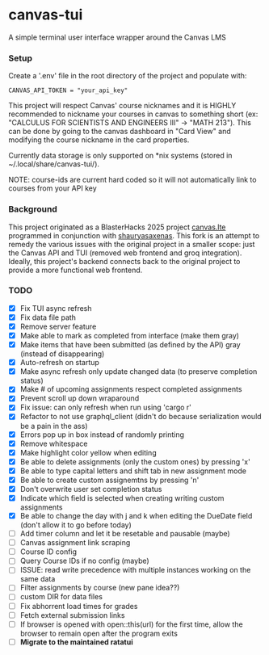 # canvas-tui

A simple terminal user interface wrapper around the Canvas LMS

### Setup

Create a '.env' file in the root directory of the project and populate with:
```
CANVAS_API_TOKEN = "your_api_key"
```

This project will respect Canvas' course nicknames and it is HIGHLY recommended
to nickname your courses in canvas to something short (ex: "CALCULUS FOR
SCIENTISTS AND ENGINEERS III" -> "MATH 213"). This can be done by going to the
canvas dashboard in "Card View" and modifying the course nickname in the card
properties.

Currently data storage is only supported on *nix systems (stored in ~/.local/share/canvas-tui/).

NOTE: course-ids are current hard coded so it will not automatically link to courses from your API key

### Background

This project originated as a BlasterHacks 2025 project [canvas.lte](https://github.com/hoehlrich/canvas-tui)
programmed in conjunction with [shauryasaxenas](https://github.com/shauryasaxenas). This fork is an attempt to
remedy the various issues with the original project in a smaller scope: just
the Canvas API and TUI (removed web frontend and groq integration). Ideally,
this project's backend connects back to the original project to provide a more
functional web frontend.

### TODO
- [X] Fix TUI async refresh
- [X] Fix data file path
- [X] Remove server feature
- [X] Make able to mark as completed from interface (make them gray)
- [X] Make items that have been submitted (as defined by the API) gray (instead of disappearing)
- [X] Auto-refresh on startup
- [X] Make async refresh only update changed data (to preserve completion status)
- [X] Make # of upcoming assignments respect completed assignments
- [X] Prevent scroll up down wraparound
- [X] Fix issue: can only refresh when run using 'cargo r'
- [X] Refactor to not use graphql_client (didn't do because serialization would be a pain in the ass)
- [X] Errors pop up in box instead of randomly printing
- [X] Remove whitespace
- [X] Make highlight color yellow when editing
- [X] Be able to delete assignments (only the custom ones) by pressing 'x'
- [X] Be able to type capital letters and shift tab in new assignment mode
- [X] Be able to create custom assignemtns by pressing 'n'
- [x] Don't overwrite user set completion status
- [X] Indicate which field is selected when creating writing custom assignments
- [x] Be able to change the day with j and k when editing the DueDate field (don't allow it to go before today)
- [ ] Add timer column and let it be resetable and pausable (maybe)
- [ ] Canvas assignment link scraping
- [ ] Course ID config
- [ ] Query Course IDs if no config (maybe)
- [ ] ISSUE: read write precedence with multiple instances working on the same data
- [ ] Filter assignments by course (new pane idea??)
- [ ] custom DIR for data files
- [ ] Fix abhorrent load times for grades
- [ ] Fetch external submission links
- [ ] If browser is opened with open::this(url) for the first time, allow the browser to remain open after the program exits
- [ ] **Migrate to the maintained ratatui**
